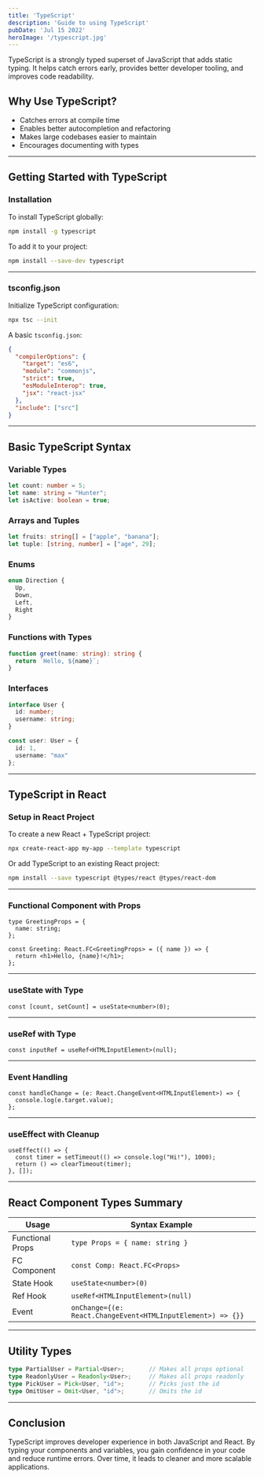 ```yaml
---
title: 'TypeScript'
description: 'Guide to using TypeScript'
pubDate: 'Jul 15 2022'
heroImage: '/typescript.jpg'
---
```


TypeScript is a strongly typed superset of JavaScript that adds static typing. It helps catch errors early, provides better developer tooling, and improves code readability.

## Why Use TypeScript?

- Catches errors at compile time
- Enables better autocompletion and refactoring
- Makes large codebases easier to maintain
- Encourages documenting with types

---

## Getting Started with TypeScript

### Installation

To install TypeScript globally:

```bash
npm install -g typescript
```

To add it to your project:

```bash
npm install --save-dev typescript
```

---

### tsconfig.json

Initialize TypeScript configuration:

```bash
npx tsc --init
```

A basic `tsconfig.json`:

```json
{
  "compilerOptions": {
    "target": "es6",
    "module": "commonjs",
    "strict": true,
    "esModuleInterop": true,
    "jsx": "react-jsx"
  },
  "include": ["src"]
}
```

---

## Basic TypeScript Syntax

### Variable Types

```ts
let count: number = 5;
let name: string = "Hunter";
let isActive: boolean = true;
```

### Arrays and Tuples

```ts
let fruits: string[] = ["apple", "banana"];
let tuple: [string, number] = ["age", 29];
```

### Enums

```ts
enum Direction {
  Up,
  Down,
  Left,
  Right
}
```

### Functions with Types

```ts
function greet(name: string): string {
  return `Hello, ${name}`;
}
```

### Interfaces

```ts
interface User {
  id: number;
  username: string;
}

const user: User = {
  id: 1,
  username: "max"
};
```

---

## TypeScript in React

### Setup in React Project

To create a new React + TypeScript project:

```bash
npx create-react-app my-app --template typescript
```

Or add TypeScript to an existing React project:

```bash
npm install --save typescript @types/react @types/react-dom
```

---

### Functional Component with Props

```tsx
type GreetingProps = {
  name: string;
};

const Greeting: React.FC<GreetingProps> = ({ name }) => {
  return <h1>Hello, {name}!</h1>;
};
```

---

### useState with Type

```tsx
const [count, setCount] = useState<number>(0);
```

---

### useRef with Type

```tsx
const inputRef = useRef<HTMLInputElement>(null);
```

---

### Event Handling

```tsx
const handleChange = (e: React.ChangeEvent<HTMLInputElement>) => {
  console.log(e.target.value);
};
```

---

### useEffect with Cleanup

```tsx
useEffect(() => {
  const timer = setTimeout(() => console.log("Hi!"), 1000);
  return () => clearTimeout(timer);
}, []);
```

---

## React Component Types Summary

| Usage             | Syntax Example                                      |
| ---------------- | -------------------------------------------------- |
| Functional Props  | `type Props = { name: string }`                    |
| FC Component      | `const Comp: React.FC<Props>`                      |
| State Hook        | `useState<number>(0)`                              |
| Ref Hook          | `useRef<HTMLInputElement>(null)`                  |
| Event             | `onChange={(e: React.ChangeEvent<HTMLInputElement>) => {}}` |

---

## Utility Types

```ts
type PartialUser = Partial<User>;       // Makes all props optional
type ReadonlyUser = Readonly<User>;     // Makes all props readonly
type PickUser = Pick<User, "id">;       // Picks just the id
type OmitUser = Omit<User, "id">;       // Omits the id
```

---

## Conclusion

TypeScript improves developer experience in both JavaScript and React. By typing your components and variables, you gain confidence in your code and reduce runtime errors. Over time, it leads to cleaner and more scalable applications.
